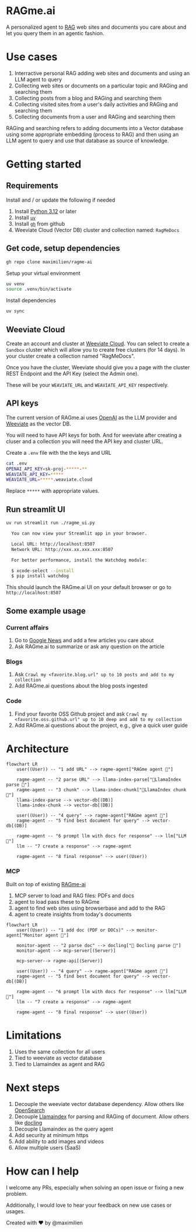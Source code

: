 # RAGme.ai

A personalized agent to [RAG](https://en.wikipedia.org/wiki/Retrieval-augmented_generation) web sites and documents you care about and let you query them in an agentic fashion.

# Use cases

1. Interractive personal RAG adding web sites and documents and using an LLM agent to query
2. Collecting web sites or documents on a particular topic and RAGing and searching them
3. Collecting posts from a blog and RAGing and searching them
4. Collecting visited sites from a user's daily activities and RAGing and searching them
5. Collecting documents from a user and RAGing and searching them

RAGing and searching refers to adding documents into a Vector database using some appropriate embedding (process to RAG) and then using an LLM agent to query and use that database as source of knowledge.

# Getting started

## Requirements

Install and / or update the following if needed

1. Install [Python 3.12](https://www.python.org/downloads/) or later
2. Install [`uv`](https://docs.astral.sh/uv/getting-started/installation/) 
3. Install [`gh`](https://cli.github.com/) from github
4. Weeviate Cloud (Vector DB) cluster and collection named: `RagMeDocs`

## Get code, setup dependencies

```bash
gh repo clone maximilien/ragme-ai
```

Setup your virtual environment

```bash
uv venv
source .venv/bin/activate
```

Install dependencies

```bash
uv sync
```

## Weeviate Cloud

Create an account and cluster at [Weeviate Cloud](https://console.weaviate.cloud/). You can select to create a `Sandbox` cluster which will allow you to create free clusters (for 14 days). In your cluster create a collection named "RagMeDocs".

Once you have the cluster, Weeviate should give you a page with the cluster REST Endpoint and the API Key (select the Admin one).

These will be your `WEAVIATE_URL` and `WEAVIATE_API_KEY` respectively.

## API keys

The current version of RAGme.ai uses [OpenAI](https://auth.openai.com/log-in) as the LLM provider and [Weeviate](https://console.weaviate.cloud/) as the vector DB. 

You will need to have API keys for both. And for weeviate after creating a cluser and a collection you will need the API key and cluster URL.

Create a `.env` file with the the keys and URL

```bash
cat .env
OPENAI_API_KEY=sk-proj-*****-**
WEAVIATE_API_KEY=*****
WEAVIATE_URL=*****.weaviate.cloud
```

Replace `*****` with appropriate values.


## Run streamlit UI

```bash
uv run streamlit run ./ragme_ui.py

  You can now view your Streamlit app in your browser.

  Local URL: http://localhost:8507
  Network URL: http://xxx.xx.xxx.xxx:8507

  For better performance, install the Watchdog module:

  $ xcode-select --install
  $ pip install watchdog
```

This should launch the RAGme.ai UI on your default browser or go to `http://localhost:8507`

## Some example usage

### Current affairs

1. Go to [Google News](https://news.google.com/home?hl=en-US&gl=US&ceid=US:en) and add a few articles you care about
2. Ask RAGme.ai to summarize or ask any question on the article

### Blogs 

1. Ask `Crawl my <favorite.blog.url" up to 10 posts and add to my collection`
2. Add RAGme.ai questions about the blog posts ingested

### Code

1. Find your favorite OSS Github project and ask `Crawl my <favorite.oss.github.url" up to 10 deep and add to my collection`
2. Add RAGme.ai questions about the project, e.g., give a quick user guide


# Architecture

```mermaid
flowchart LR
    user((User)) -- "1 add URL" --> ragme-agent["RAGme agent 🤖"]

    ragme-agent -- "2 parse URL" --> llama-index-parse["🦙LlamaIndex parse 📄"]
    ragme-agent -- "3 chunk" --> llama-index-chunk["🦙LlamaIndex chunk 📑"]
    llama-index-parse --> vector-db[(DB)]
    llama-index-chunk --> vector-db[(DB)]

    user((User)) -- "4 query" --> ragme-agent["RAGme agent 🤖"]
    ragme-agent -- "5 find best document for query" --> vector-db[(DB)]
    
    ragme-agent -- "6 prompt llm with docs for response" --> llm["LLM 🤖"]
    llm -- "7 create a response" --> ragme-agent
    
    ragme-agent -- "8 final response" --> user((User))
```

### MCP

Built on top of existing [RAGme-ai](https://github.com/maximilien/ragme-ai)

1. MCP server to load and RAG files: PDFs and docs
2. agent to load pass these to RAGme
3. agent to find web sites using browserbase and add to the RAG
4. agent to create insights from today's documents

```mermaid
flowchart LR
    user((User)) -- "1 add doc (PDF or DOCs)" --> monitor-agent["Monitor agent 🤖"]

    monitor-agent -- "2 parse doc" --> docling["🐥 Docling parse 📄"]
    monitor-agent --> mcp-server[(Server)]

    mcp-server--> ragme-api[(Server)]
    
    user((User)) -- "4 query" --> ragme-agent["RAGme agent 🤖"]
    ragme-agent -- "5 find best document for query" --> vector-db[(DB)]
    
    ragme-agent -- "6 prompt llm with docs for response" --> llm["LLM 🤖"]
    llm -- "7 create a response" --> ragme-agent
    
    ragme-agent -- "8 final response" --> user((User))
```

# Limitations

1. Uses the same collection for all users
2. Tied to weeviate as vector database
3. Tied to Llamaindex as agent and RAG


# Next steps

1. Decouple the weeviate vector database dependency. Allow others like [OpenSearch](https://opensearch.org/)
2. Decouple [Llamaindex](https://www.llamaindex.ai/) for parsing and RAGing of document. Allow others like [docling](https://github.com/docling-project)
3. Decouple Llamaindex as the query agent
4. Add security at minimum https
5. Add ability to add images and videos
5. Allow multiple users (SaaS)


# How can I help

I welcome any PRs, especially when solving an open issue or fixing a new problem.

Additionally, I would love to hear your feedback on new use cases or usages.

Created with ❤️ by @maximilien
